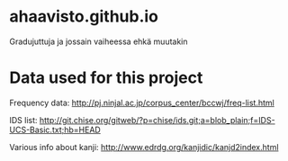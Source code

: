 # ahaavisto.github.io

Gradujuttuja ja jossain vaiheessa ehkä muutakin

# Data used for this project

Frequency data: http://pj.ninjal.ac.jp/corpus_center/bccwj/freq-list.html

IDS list: http://git.chise.org/gitweb/?p=chise/ids.git;a=blob_plain;f=IDS-UCS-Basic.txt;hb=HEAD 

Various info about kanji: http://www.edrdg.org/kanjidic/kanjd2index.html
